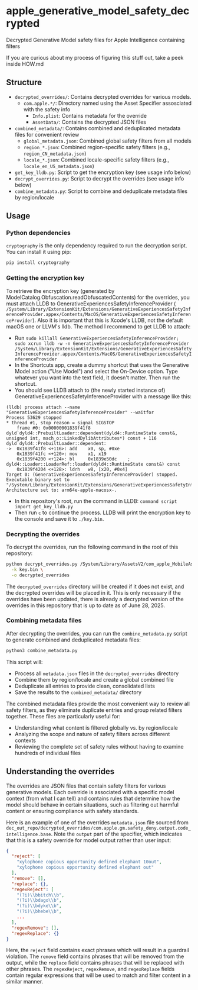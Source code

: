 # apple_generative_model_safety_decrypted
Decrypted Generative Model safety files for Apple Intelligence containing filters

If you are curious about my process of figuring this stuff out, take a peek inside HOW.md

## Structure
- `decrypted_overrides/`: Contains decrypted overrides for various models.
  - `com.apple.*/`: Directory named using the Asset Specifier assosciated with the safety info
    - `Info.plist`: Contains metadata for the override
    - `AssetData/`: Contains the decrypted JSON files
- `combined_metadata/`: Contains combined and deduplicated metadata files for convenient review
  - `global_metadata.json`: Combined global safety filters from all models
  - `region_*.json`: Combined region-specific safety filters (e.g., `region_CN_metadata.json`)
  - `locale_*.json`: Combined locale-specific safety filters (e.g., `locale_en_US_metadata.json`)
- `get_key_lldb.py`: Script to get the encryption key (see usage info below)
- `decrypt_overrides.py`: Script to decrypt the overrides (see usage info below)
- `combine_metadata.py`: Script to combine and deduplicate metadata files by region/locale

## Usage

### Python dependencies
`cryptography` is the only dependency required to run the decryption script. You can install it using pip:

```bash
pip install cryptography
```

### Getting the encryption key

To retrieve the encryption key (generated by ModelCatalog.Obfuscation.readObfuscatedContents) for the overrides, you must attach LLDB to GenerativeExperiencesSafetyInferenceProvider (` /System/Library/ExtensionKit/Extensions/GenerativeExperiencesSafetyInferenceProvider.appex/Contents/MacOS/GenerativeExperiencesSafetyInferenceProvider`). Also it is important that this is Xcode's LLDB, not the default macOS one or LLVM's lldb. The method I recommend to get LLDB to attach:
- Run `sudo killall GenerativeExperiencesSafetyInferenceProvider; sudo xcrun lldb -w -n GenerativeExperiencesSafetyInferenceProvider /System/Library/ExtensionKit/Extensions/GenerativeExperiencesSafetyInferenceProvider.appex/Contents/MacOS/GenerativeExperiencesSafetyInferenceProvider`
- In the Shortcuts app, create a dummy shortcut that uses the Generative Model action ("Use Model") and select the On-Device option. Type whatever you want into the text field, it doesn't matter. Then run the shortcut.
- You should see LLDB attach to (the newly started instance of) GenerativeExperiencesSafetyInferenceProvider with a message like this:

```
(lldb) process attach --name "GenerativeExperiencesSafetyInferenceProvider" --waitfor
Process 53629 stopped
* thread #1, stop reason = signal SIGSTOP
    frame #0: 0x00000001839f41f8 dyld`dyld4::PrebuiltLoader::dependent(dyld4::RuntimeState const&, unsigned int, mach_o::LinkedDylibAttributes*) const + 116
dyld`dyld4::PrebuiltLoader::dependent:
->  0x1839f41f8 <+116>: add    x0, sp, #0xe
    0x1839f41fc <+120>: mov    x1, x19
    0x1839f4200 <+124>: bl     0x1839e50dc    ; dyld4::Loader::LoaderRef::loader(dyld4::RuntimeState const&) const
    0x1839f4204 <+128>: ldrh   w8, [x20, #0x4]
Target 0: (GenerativeExperiencesSafetyInferenceProvider) stopped.
Executable binary set to "/System/Library/ExtensionKit/Extensions/GenerativeExperiencesSafetyInferenceProvider.appex/Contents/MacOS/GenerativeExperiencesSafetyInferenceProvider".
Architecture set to: arm64e-apple-macosx-.
```

- In this repository's root, run the command in LLDB: `command script import get_key_lldb.py`
- Then run `c` to continue the process. LLDB will print the encryption key to the console and save it to `./key.bin`.

### Decrypting the overrides
To decrypt the overrides, run the following command in the root of this repository:

```bash
python decrypt_overrides.py /System/Library/AssetsV2/com_apple_MobileAsset_UAF_FM_Overrides/purpose_auto \
  -k key.bin \
  -o decrypted_overrides
```

The `decrypted_overrides` directory will be created if it does not exist, and the decrypted overrides will be placed in it. This is only necessary if the overrides have been updated, there is already a decrypted version of the overrides in this repository that is up to date as of June 28, 2025.

### Combining metadata files

After decrypting the overrides, you can run the `combine_metadata.py` script to generate combined and deduplicated metadata files:

```bash
python3 combine_metadata.py
```

This script will:
- Process all `metadata.json` files in the `decrypted_overrides` directory
- Combine them by region/locale and create a global combined file
- Deduplicate all entries to provide clean, consolidated lists
- Save the results to the `combined_metadata/` directory

The combined metadata files provide the most convenient way to review all safety filters, as they eliminate duplicate entries and group related filters together. These files are particularly useful for:
- Understanding what content is filtered globally vs. by region/locale
- Analyzing the scope and nature of safety filters across different contexts
- Reviewing the complete set of safety rules without having to examine hundreds of individual files

## Understanding the overrides
The overrides are JSON files that contain safety filters for various generative models. Each override is associated with a specific model context (from what I can tell) and contains rules that determine how the model should behave in certain situations, such as filtering out harmful content or ensuring compliance with safety standards.

Here is an example of one of the overrides `metadata.json` file sourced from `dec_out_repo/decrypted_overrides/com.apple.gm.safety_deny.output.code_intelligence.base`. Note the `output` part of the specifier, which indicates that this is a safety override for model output rather than user input:

```json
{
  "reject": [
    "xylophone copious opportunity defined elephant 10out",
    "xylophone copious opportunity defined elephant out"
  ],
  "remove": [],
  "replace": {},
  "regexReject": [
    "(?i)\\bbitch\\b",
    "(?i)\\bdago\\b",
    "(?i)\\bdyke\\b",
    "(?i)\\bhebe\\b",
    ...
  ],
  "regexRemove": [],
  "regexReplace": {}
}
```

Here, the `reject` field contains exact phrases which will result in a guardrail violation. The `remove` field contains phrases that will be removed from the output, while the `replace` field contains phrases that will be replaced with other phrases. The `regexReject`, `regexRemove`, and `regexReplace` fields contain regular expressions that will be used to match and filter content in a similar manner.

